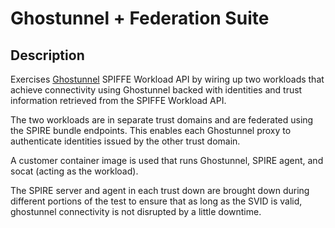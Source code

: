 # Ghostunnel + Federation Suite

## Description

Exercises [Ghostunnel](https://github.com/square/ghostunnel) SPIFFE Workload
API by wiring up two workloads that achieve connectivity using Ghostunnel
backed with identities and trust information retrieved from the SPIFFE Workload
API.

The two workloads are in separate trust domains and are federated using the
SPIRE bundle endpoints. This enables each Ghostunnel proxy to authenticate
identities issued by the other trust domain.

A customer container image is used that runs Ghostunnel, SPIRE agent, and socat
(acting as the workload).

The SPIRE server and agent in each trust down are brought down during different
portions of the test to ensure that as long as the SVID is valid, ghostunnel
connectivity is not disrupted by a little downtime.
